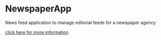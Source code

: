 # NewspaperApp
News feed application to manage editorial feeds for a newspaper agency

[click here for more information](https://milindhg.github.io/NewspaperApp/)
